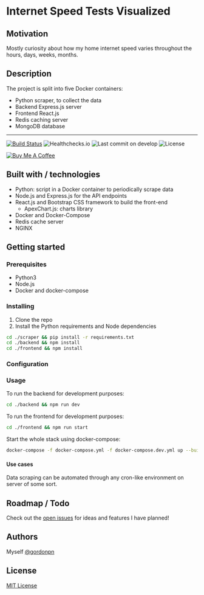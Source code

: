 # Internet Speed Tests Visualized

## Motivation

Mostly curiosity about how my home internet speed varies throughout the hours, days, weeks, months.

## Description

The project is split into five Docker containers:

- Python scraper, to collect the data
- Backend Express.js server
- Frontend React.js
- Redis caching server
- MongoDB database

---
[![Build Status](https://drone.gordon-pn.com/api/badges/gordonpn/internet-speedtests-visualized/status.svg)](https://drone.gordon-pn.com/gordonpn/internet-speedtests-visualized)
![Healthchecks.io](https://healthchecks.io/badge/b37af876-e3fd-4dbd-9f62-b59fbd16fcf1/uryOUBpi.svg)
![Last commit on develop](https://badgen.net/github/last-commit/gordonpn/internet-speedtests-visualized/develop)
![License](https://badgen.net/github/license/gordonpn/internet-speedtests-visualized)

[![Buy Me A Coffee](https://www.buymeacoffee.com/assets/img/custom_images/orange_img.png)](https://www.buymeacoffee.com/gordonpn)

## Built with / technologies

- Python: script in a Docker container to periodically scrape data
- Node.js and Express.js for the API endpoints
- React.js and Bootstrap CSS framework to build the front-end
  - ApexChart.js: charts library
- Docker and Docker-Compose
- Redis cache server
- NGINX

## Getting started

### Prerequisites

- Python3
- Node.js
- Docker and docker-compose

### Installing

1. Clone the repo
2. Install the Python requirements and Node dependencies

````sh
cd ./scraper && pip install -r requirements.txt
cd ./backend && npm install
cd ./frontend && npm install
````

### Configuration

### Usage

To run the backend for development purposes:

```sh
cd ./backend && npm run dev
```

To run the frontend for development purposes:

```sh
cd ./frontend && npm run start
```

Start the whole stack using docker-compose:

```sh
docker-compose -f docker-compose.yml -f docker-compose.dev.yml up --build
```

#### Use cases

Data scraping can be automated through any cron-like environment on server of some sort.

## Roadmap / Todo

Check out the [open issues](https://github.com/gordonpn/isp-speed-expectation-vs-reality/issues?q=is%3Aissue+is%3Aopen+sort%3Aupdated-desc) for ideas and features I have planned!

## Authors

Myself [@gordonpn](https://github.com/gordonpn)

## License

[MIT License](./LICENSE)
